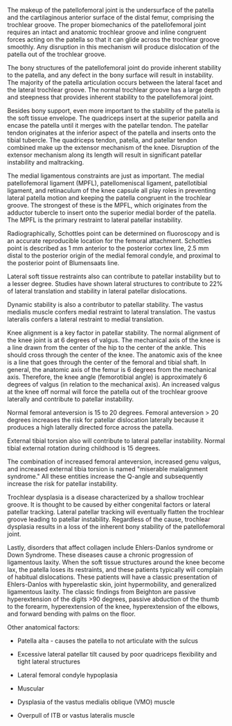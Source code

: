 The makeup of the patellofemoral joint is the undersurface of the patella and the cartilaginous anterior surface of the distal femur, comprising the trochlear groove. The proper biomechanics of the patellofemoral joint requires an intact and anatomic trochlear groove and inline congruent forces acting on the patella so that it can glide across the trochlear groove smoothly. Any disruption in this mechanism will produce dislocation of the patella out of the trochlear groove.

The bony structures of the patellofemoral joint do provide inherent stability to the patella, and any defect in the bony surface will result in instability. The majority of the patella articulation occurs between the lateral facet and the lateral trochlear groove. The normal trochlear groove has a large depth and steepness that provides inherent stability to the patellofemoral joint.

Besides bony support, even more important to the stability of the patella is the soft tissue envelope. The quadriceps insert at the superior patella and encase the patella until it merges with the patellar tendon. The patellar tendon originates at the inferior aspect of the patella and inserts onto the tibial tubercle. The quadriceps tendon, patella, and patellar tendon combined make up the extensor mechanism of the knee. Disruption of the extensor mechanism along its length will result in significant patellar instability and maltracking.

The medial ligamentous constraints are just as important. The medial patellofemoral ligament (MPFL), patellomeniscal ligament, patellotibial ligament, and retinaculum of the knee capsule all play roles in preventing lateral patella motion and keeping the patella congruent in the trochlear groove. The strongest of these is the MPFL, which originates from the adductor tubercle to insert onto the superior medial border of the patella. The MPFL is the primary restraint to lateral patellar instability.

Radiographically, Schottles point can be determined on fluoroscopy and is an accurate reproducible location for the femoral attachment. Schottles point is described as 1 mm anterior to the posterior cortex line, 2.5 mm distal to the posterior origin of the medial femoral condyle, and proximal to the posterior point of Blumensaats line.

Lateral soft tissue restraints also can contribute to patellar instability but to a lesser degree. Studies have shown lateral structures to contribute to 22% of lateral translation and stability in lateral patellar dislocations.

Dynamic stability is also a contributor to patellar stability. The vastus medialis muscle confers medial restraint to lateral translation. The vastus lateralis confers a lateral restraint to medial translation.

Knee alignment is a key factor in patellar stability. The normal alignment of the knee joint is at 6 degrees of valgus. The mechanical axis of the knee is a line drawn from the center of the hip to the center of the ankle. This should cross through the center of the knee. The anatomic axis of the knee is a line that goes through the center of the femoral and tibial shaft. In general, the anatomic axis of the femur is 6 degrees from the mechanical axis. Therefore, the knee angle (femorotibial angle) is approximately 6 degrees of valgus (in relation to the mechanical axis). An increased valgus at the knee off normal will force the patella out of the trochlear groove laterally and contribute to patellar instability.

Normal femoral anteversion is 15 to 20 degrees. Femoral anteversion > 20 degrees increases the risk for patellar dislocation laterally because it produces a high laterally directed force across the patella.

External tibial torsion also will contribute to lateral patellar instability. Normal tibial external rotation during childhood is 15 degrees.

The combination of increased femoral anteversion, increased genu valgus, and increased external tibia torsion is named "miserable malalignment syndrome." All these entities increase the Q-angle and subsequently increase the risk for patellar instability.

Trochlear dysplasia is a disease characterized by a shallow trochlear groove. It is thought to be caused by either congenital factors or lateral patellar tracking. Lateral patellar tracking will eventually flatten the trochlear groove leading to patellar instability. Regardless of the cause, trochlear dysplasia results in a loss of the inherent bony stability of the patellofemoral joint.

Lastly, disorders that affect collagen include Ehlers-Danlos syndrome or Down Syndrome. These diseases cause a chronic progression of ligamentous laxity. When the soft tissue structures around the knee become lax, the patella loses its restraints, and these patients typically will complain of habitual dislocations. These patients will have a classic presentation of Ehlers-Danlos with hyperelastic skin, joint hypermobility, and generalized ligamentous laxity. The classic findings from Beighton are passive hyperextension of the digits >90 degrees, passive abduction of the thumb to the forearm, hyperextension of the knee, hyperextension of the elbows, and forward bending with palms on the floor.

Other anatomical factors:

- Patella alta - causes the patella to not articulate with the sulcus

- Excessive lateral patellar tilt caused by poor quadriceps flexibility and tight lateral structures

- Lateral femoral condyle hypoplasia

- Muscular

- Dysplasia of the vastus medialis oblique (VMO) muscle
- Overpull of ITB or vastus lateralis muscle